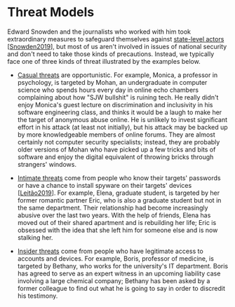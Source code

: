 # Threat Models

Edward Snowden and the journalists who worked with him took
extraordinary measures to safeguard themselves against
[state-level actors](g:state-level-actor) [[Snowden2019](b:Snowden2019)],
but most of us aren't involved in issues of national security and
don't need to take those kinds of precautions.  Instead, we typically
face one of three kinds of threat illustrated by the examples below.

-   [Casual threats](g:casual-threat) are opportunistic. For example,
    Monica, a professor in psychology, is targeted by Mohan, an
    undergraduate in computer science who spends hours every day in
    online echo chambers complaining about how "SJW bullshit" is
    ruining tech. He really didn't enjoy Monica's guest lecture on
    discrimination and inclusivity in his software engineering class,
    and thinks it would be a laugh to make her the target of anonymous
    abuse online. He is unlikely to invest significant effort in his
    attack (at least not initially), but his attack may be backed up
    by more knowledgeable members of online forums. They are almost
    certainly not computer security specialists; instead, they are
    probably older versions of Mohan who have picked up a few tricks
    and bits of software and enjoy the digital equivalent of throwing
    bricks through strangers' windows.

-   [Intimate threats](g:intimate-threat) come from people who know
    their targets' passwords or have a chance to install spyware on
    their targets' devices [[Leitão2019](b:Leitão2019)]. For example,
    Elena, graduate student, is targeted by her former romantic
    partner Eric, who is also a graduate student but not in the same
    department. Their relationship had become increasingly abusive
    over the last two years. With the help of friends, Elena has moved
    out of their shared apartment and is rebuilding her life; Eric is
    obsessed with the idea that she left him for someone else and is
    now stalking her.

-   [Insider threats](g:insider-threat) come from people who have
    legitimate access to accounts and devices. For example, Boris,
    professor of medicine, is targeted by Bethany, who works for the
    university's IT department.  Boris has agreed to serve as an
    expert witness in an upcoming liability case involving a large
    chemical company; Bethany has been asked by a former colleague to
    find out what he is going to say in order to discredit his
    testimony.
